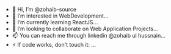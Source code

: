 - 👋 Hi, I’m @zohaib-source
- 👀 I’m interested in WebDevelopment...
- 🌱 I’m currently learning ReactJS...
- 💞️ I’m looking to collaborate on Web Application Projects...
- 📫 You can reach me through linkedin @zohaib ul hussnain...
- ⚡ If code works, don't touch it: ...

<!---
zohaib-source/zohaib-source is a ✨ special ✨ repository because its `README.md` (this file) appears on your GitHub profile.
You can click the Preview link to take a look at your changes.
--->
